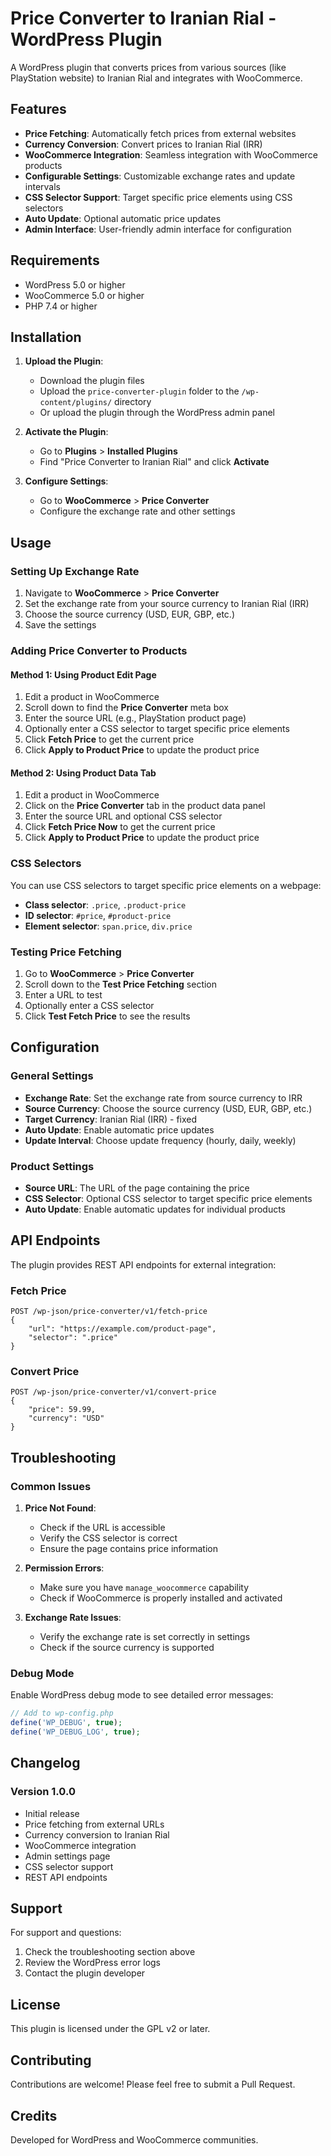 # Price Converter to Iranian Rial - WordPress Plugin

A WordPress plugin that converts prices from various sources (like PlayStation website) to Iranian Rial and integrates with WooCommerce.

## Features

- **Price Fetching**: Automatically fetch prices from external websites
- **Currency Conversion**: Convert prices to Iranian Rial (IRR)
- **WooCommerce Integration**: Seamless integration with WooCommerce products
- **Configurable Settings**: Customizable exchange rates and update intervals
- **CSS Selector Support**: Target specific price elements using CSS selectors
- **Auto Update**: Optional automatic price updates
- **Admin Interface**: User-friendly admin interface for configuration

## Requirements

- WordPress 5.0 or higher
- WooCommerce 5.0 or higher
- PHP 7.4 or higher

## Installation

1. **Upload the Plugin**:
   - Download the plugin files
   - Upload the `price-converter-plugin` folder to the `/wp-content/plugins/` directory
   - Or upload the plugin through the WordPress admin panel

2. **Activate the Plugin**:
   - Go to **Plugins** > **Installed Plugins**
   - Find "Price Converter to Iranian Rial" and click **Activate**

3. **Configure Settings**:
   - Go to **WooCommerce** > **Price Converter**
   - Configure the exchange rate and other settings

## Usage

### Setting Up Exchange Rate

1. Navigate to **WooCommerce** > **Price Converter**
2. Set the exchange rate from your source currency to Iranian Rial (IRR)
3. Choose the source currency (USD, EUR, GBP, etc.)
4. Save the settings

### Adding Price Converter to Products

#### Method 1: Using Product Edit Page

1. Edit a product in WooCommerce
2. Scroll down to find the **Price Converter** meta box
3. Enter the source URL (e.g., PlayStation product page)
4. Optionally enter a CSS selector to target specific price elements
5. Click **Fetch Price** to get the current price
6. Click **Apply to Product Price** to update the product price

#### Method 2: Using Product Data Tab

1. Edit a product in WooCommerce
2. Click on the **Price Converter** tab in the product data panel
3. Enter the source URL and optional CSS selector
4. Click **Fetch Price Now** to get the current price
5. Click **Apply to Product Price** to update the product price

### CSS Selectors

You can use CSS selectors to target specific price elements on a webpage:

- **Class selector**: `.price`, `.product-price`
- **ID selector**: `#price`, `#product-price`
- **Element selector**: `span.price`, `div.price`

### Testing Price Fetching

1. Go to **WooCommerce** > **Price Converter**
2. Scroll down to the **Test Price Fetching** section
3. Enter a URL to test
4. Optionally enter a CSS selector
5. Click **Test Fetch Price** to see the results

## Configuration

### General Settings

- **Exchange Rate**: Set the exchange rate from source currency to IRR
- **Source Currency**: Choose the source currency (USD, EUR, GBP, etc.)
- **Target Currency**: Iranian Rial (IRR) - fixed
- **Auto Update**: Enable automatic price updates
- **Update Interval**: Choose update frequency (hourly, daily, weekly)

### Product Settings

- **Source URL**: The URL of the page containing the price
- **CSS Selector**: Optional CSS selector to target specific price elements
- **Auto Update**: Enable automatic updates for individual products

## API Endpoints

The plugin provides REST API endpoints for external integration:

### Fetch Price
```
POST /wp-json/price-converter/v1/fetch-price
{
    "url": "https://example.com/product-page",
    "selector": ".price"
}
```

### Convert Price
```
POST /wp-json/price-converter/v1/convert-price
{
    "price": 59.99,
    "currency": "USD"
}
```

## Troubleshooting

### Common Issues

1. **Price Not Found**:
   - Check if the URL is accessible
   - Verify the CSS selector is correct
   - Ensure the page contains price information

2. **Permission Errors**:
   - Make sure you have `manage_woocommerce` capability
   - Check if WooCommerce is properly installed and activated

3. **Exchange Rate Issues**:
   - Verify the exchange rate is set correctly in settings
   - Check if the source currency is supported

### Debug Mode

Enable WordPress debug mode to see detailed error messages:

```php
// Add to wp-config.php
define('WP_DEBUG', true);
define('WP_DEBUG_LOG', true);
```

## Changelog

### Version 1.0.0
- Initial release
- Price fetching from external URLs
- Currency conversion to Iranian Rial
- WooCommerce integration
- Admin settings page
- CSS selector support
- REST API endpoints

## Support

For support and questions:

1. Check the troubleshooting section above
2. Review the WordPress error logs
3. Contact the plugin developer

## License

This plugin is licensed under the GPL v2 or later.

## Contributing

Contributions are welcome! Please feel free to submit a Pull Request.

## Credits

Developed for WordPress and WooCommerce communities.

